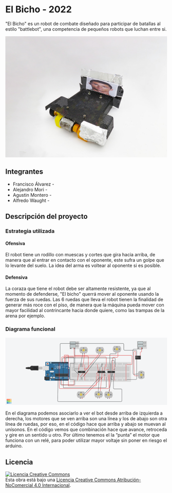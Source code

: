 # El Bicho - 2022
"El Bicho" es un robot de combate diseñado para participar de batallas al estilo "battlebot", una competencia de pequeños robots que luchan entre si.

![Robot Ejemplo](/multimedia/El_bicho_terminado.jpeg)



## Integrantes
- Francisco Álvarez - <FCFM>
- Alejandro Mori - <FCFM>
- Agustin Montero - <FCFM>
- Alfredo Waught - <FCFM>


## Descripción del proyecto

### Estrategia utilizada
#### Ofensiva
El robot tiene un rodillo con muescas y cortes que gira hacia arriba, de manera que al entrar en contacto con el oponente, este sufra un golpe que lo levante del suelo. La idea del arma es voltear al oponente si es posible.

#### Defensiva
La coraza que tiene el robot debe ser altamente resistente, ya que al momento de defenderse, "El bicho" querrá mover al oponente usando la fuerza de sus ruedas. Las 6 ruedas que lleva el robot tienen la finalidad de generar más roce con el piso, de manera que la máquina pueda mover con mayor facilidad al contrincante hacia donde quiere, como las trampas de la arena por ejemplo. 

### Diagrama funcional
![Diagrama Ejemplo](/multimedia/Diagrama.png)

En el diagrama podemos asociarlo a ver el bot desde arriba de izquierda a derecha, los motores que se ven arriba son una línea y los de abajo son otra línea de ruedas, por eso, en el código hace que arriba y abajo se muevan al unísonos. En el código vemos que combinación hace que avance, retroceda y gire en un sentido u otro. Por último tenemos el la “punta” el motor que funciona con un relé, para poder utilizar mayor voltaje sin poner en riesgo el arduino.

## Licencia
<a rel="license" href="http://creativecommons.org/licenses/by-nc/4.0/"><img alt="Licencia Creative Commons" style="border-width:0" src="https://i.creativecommons.org/l/by-nc/4.0/88x31.png" /></a><br />Esta obra está bajo una <a rel="license" href="http://creativecommons.org/licenses/by-nc/4.0/">Licencia Creative Commons Atribución-NoComercial 4.0 Internacional</a>.
